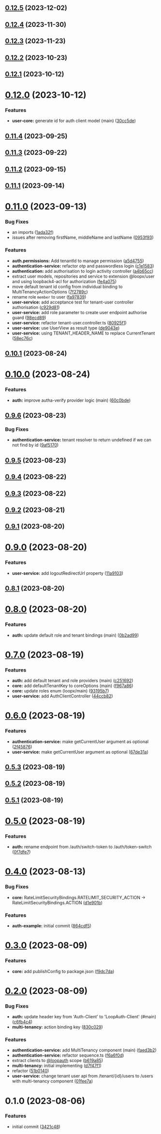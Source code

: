 

## [0.12.5](https://github.com/betaly/loopx/compare/0.12.4...0.12.5) (2023-12-02)

## [0.12.4](https://github.com/betaly/loopx/compare/0.12.3...0.12.4) (2023-11-30)

## [0.12.3](https://github.com/betaly/loopx/compare/0.12.2...0.12.3) (2023-11-23)

## [0.12.2](https://github.com/betaly/loopx/compare/0.12.1...0.12.2) (2023-10-23)

## [0.12.1](https://github.com/betaly/loopx/compare/0.12.0...0.12.1) (2023-10-12)

# [0.12.0](https://github.com/betaly/loopx/compare/0.11.4...0.12.0) (2023-10-12)


### Features

* **user-core:** generate id for auth client model (main) ([30cc5de](https://github.com/betaly/loopx/commit/30cc5de563f5fde83d76d5b1695bbe5eaaf40cdb))

## [0.11.4](https://github.com/betaly/loopx/compare/0.11.3...0.11.4) (2023-09-25)

## [0.11.3](https://github.com/betaly/loopx/compare/0.11.2...0.11.3) (2023-09-22)

## [0.11.2](https://github.com/betaly/loopx/compare/0.11.1...0.11.2) (2023-09-15)

## [0.11.1](https://github.com/betaly/loopx/compare/0.11.0...0.11.1) (2023-09-14)

# [0.11.0](https://github.com/betaly/loopx/compare/0.10.1...0.11.0) (2023-09-13)


### Bug Fixes

* an imports ([1ada32f](https://github.com/betaly/loopx/commit/1ada32ffb2a1492307f29f3896a2c48c490f6ac2))
* issues after removing firstName, middleName and lastName ([0953f93](https://github.com/betaly/loopx/commit/0953f935653b3ac8d9f6a0090d5c8dc4ce31fb7d))


### Features

* **auth.permissions:** Add tenantId to manage permission ([a5d4755](https://github.com/betaly/loopx/commit/a5d47557e52113acd85631e09735f7609978a99f))
* **authentication-service:** refactor otp and passwordless login ([c1e1583](https://github.com/betaly/loopx/commit/c1e1583951f05222b3a38b106161d0324775467a))
* **authentication:** add authorisation to login activity controller ([a4b65cc](https://github.com/betaly/loopx/commit/a4b65cc481b3776a270c9ca6f4ce6d5a42ddc641))
* extract user models, repositories and service to extension @loopx/user and using loopback4-acl for authorization ([fe4a075](https://github.com/betaly/loopx/commit/fe4a0757c63538e0f2040d9ab258e4adaa44f034))
* move default tenant id config from individual binding to MultiTenancyActionOptions ([7f2789c](https://github.com/betaly/loopx/commit/7f2789c4f942584f8b50958b6d05e6611b370331))
* rename role ``member`` to user ([fa97839](https://github.com/betaly/loopx/commit/fa97839462a09c2dc4e0500732c58186b4e0163a))
* **user-service:** add acceptance test for tenant-user controller authorisation ([c929d81](https://github.com/betaly/loopx/commit/c929d81811148d6e2f9012ee6b325f3e6b38c3cd))
* **user-service:** add role parameter to create user endpoint authorise guard ([98ecd89](https://github.com/betaly/loopx/commit/98ecd893687aa417c36f8db8f7cff39e60717c38))
* **user-service:** refactor tenant-user.controller.ts ([80925f1](https://github.com/betaly/loopx/commit/80925f123bb40af8e9349d9fb58fbeb15fd12185))
* **user-service:** use UserView as result type ([de9043e](https://github.com/betaly/loopx/commit/de9043e4b1e95b8e22e790b97f776c6af2c4f0f2))
* **user-service:** using TENANT_HEADER_NAME to replace CurrentTenant ([58ec76c](https://github.com/betaly/loopx/commit/58ec76c3744705117136932af44fd881eff8f717))

## [0.10.1](https://github.com/betaly/loopx/compare/0.10.0...0.10.1) (2023-08-24)

# [0.10.0](https://github.com/betaly/loopx/compare/0.9.6...0.10.0) (2023-08-24)


### Features

* **auth:** improve autha-verify provider logic (main) ([60c0bde](https://github.com/betaly/loopx/commit/60c0bde7150d86e7c13013979b7bc94912f473ca))

## [0.9.6](https://github.com/betaly/loopx/compare/0.9.5...0.9.6) (2023-08-23)


### Bug Fixes

* **authentication-service:** tenant resolver to return undefined if we can not find by id ([9af5170](https://github.com/betaly/loopx/commit/9af5170686d2f62e83375dc97e2bb4aff9444a96))

## [0.9.5](https://github.com/betaly/loopx/compare/0.9.4...0.9.5) (2023-08-23)

## [0.9.4](https://github.com/betaly/loopx/compare/0.9.3...0.9.4) (2023-08-22)

## [0.9.3](https://github.com/betaly/loopx/compare/0.9.2...0.9.3) (2023-08-22)

## [0.9.2](https://github.com/betaly/loopx/compare/0.9.1...0.9.2) (2023-08-21)

## [0.9.1](https://github.com/betaly/loopx/compare/0.9.0...0.9.1) (2023-08-20)

# [0.9.0](https://github.com/betaly/loopx/compare/0.8.1...0.9.0) (2023-08-20)


### Features

* **user-service:** add logoutRedirectUrl property ([11a9103](https://github.com/betaly/loopx/commit/11a9103c1f63fe3ce1f0c27d09b2ee0b17520a91))

## [0.8.1](https://github.com/betaly/loopx/compare/0.8.0...0.8.1) (2023-08-20)

# [0.8.0](https://github.com/betaly/loopx/compare/0.7.0...0.8.0) (2023-08-20)


### Features

* **auth:** update default role and tenant bindings (main) ([0b2ad99](https://github.com/betaly/loopx/commit/0b2ad998d980e53e1db8ff700e4d3f08863a76f2))

# [0.7.0](https://github.com/betaly/loopx/compare/0.6.0...0.7.0) (2023-08-19)


### Features

* **auth:** add default tenant and role providers (main) ([c251692](https://github.com/betaly/loopx/commit/c2516929a5f87abbdd663ae4d763343478ca2e41))
* **core:** add defaultTenantKey to coreOptions (main) ([f967a86](https://github.com/betaly/loopx/commit/f967a86445ba2f7a525201c373652859d12dd9d3))
* **core:** update roles enum (loopx/main) ([93195b7](https://github.com/betaly/loopx/commit/93195b7e1b0f464c57f5fb9afb88752f9dab6b2a))
* **user-service:** add AuthClientController ([44ccb82](https://github.com/betaly/loopx/commit/44ccb822cd6da54b5dc07cb1374da91d5e0d88d5))

# [0.6.0](https://github.com/betaly/loopx/compare/0.5.3...0.6.0) (2023-08-19)


### Features

* **authentication-service:** make getCurrentUser argument as optional ([2f45876](https://github.com/betaly/loopx/commit/2f45876c13d25fbb5c97cb3e7b0535d0635d518e))
* **user-service:** make getCurrentUser argument as optional ([67de31a](https://github.com/betaly/loopx/commit/67de31a1ac11e1d53260fc7a169fee81a4644733))

## [0.5.3](https://github.com/betaly/loopx/compare/0.5.2...0.5.3) (2023-08-19)

## [0.5.2](https://github.com/betaly/loopx/compare/0.5.1...0.5.2) (2023-08-19)

## [0.5.1](https://github.com/betaly/loopx/compare/0.5.0...0.5.1) (2023-08-19)

# [0.5.0](https://github.com/betaly/loopx/compare/0.4.0...0.5.0) (2023-08-19)


### Features

* **auth:** rename endpoint from /auth/switch-token to /auth/token-switch ([0f7dfe7](https://github.com/betaly/loopx/commit/0f7dfe7b2c2933676a52a10aabf6d2a5a42aebf5))

# [0.4.0](https://github.com/betaly/loopx/compare/0.3.0...0.4.0) (2023-08-13)


### Bug Fixes

* **core:**  RateLimitSecurityBindings.RATELIMIT_SECURITY_ACTION -> RateLimitSecurityBindings.ACTION ([d1e901b](https://github.com/betaly/loopx/commit/d1e901b9e90d3e3c0ecc8d51887cb85ac4817327))


### Features

* **auth-example:** initial commit ([864cdf5](https://github.com/betaly/loopx/commit/864cdf548be3ab9a5c511d3038531dc923a2f421))

# [0.3.0](https://gitr.net/betaly/loopx/compare/0.2.0...0.3.0) (2023-08-09)


### Features

* **core:** add publishConfig to package.json ([f9dc7da](https://gitr.net/betaly/loopx/commits/f9dc7dadbb401216bacce2d0164266dd128535e2))

# [0.2.0](https://gitr.net/betaly/loopx/compare/0.1.0...0.2.0) (2023-08-09)


### Bug Fixes

* **auth:** update header key from 'Auth-Client' to 'LoopAuth-Client' (#main) ([c6fb4c4](https://gitr.net/betaly/loopx/commits/c6fb4c436d4901c0ebbbcbdfb6376d6a7ed6b379))
* **multi-tenancy:** action binding key ([830c029](https://gitr.net/betaly/loopx/commits/830c0297292d18bf70bf3fb2b099055b9ddcf5b3))


### Features

* **authentication-service:** add MultiTenancy component (main) ([faed3b2](https://gitr.net/betaly/loopx/commits/faed3b22f28f8a9a0ea59a385ca47ba0685647cd))
* **authentication-service:** refactor sequence.ts ([f6a6f0d](https://gitr.net/betaly/loopx/commits/f6a6f0d993255edc8a5984cd01ce95c776ddae7c))
* extract clients to [@loopauth](https://gitr.net/loopauth) scope ([b619a85](https://gitr.net/betaly/loopx/commits/b619a85551e36afb63a2fa023069e8aff3a38bec))
* **multi-tenancy:** initial implementing ([d7f47f1](https://gitr.net/betaly/loopx/commits/d7f47f11a1fdc6466ad47c7dbef0f5f67b9d3ecc))
* refactor ([51b0140](https://gitr.net/betaly/loopx/commits/51b0140944986ba05321427834bf8027b3c90420))
* **user-service:** change tenant user api from /tenant/{id}/users to /users with multi-tenancy component ([01fee7a](https://gitr.net/betaly/loopx/commits/01fee7afc1f5c4d50192fe791f8619e498b198dd))

# 0.1.0 (2023-08-06)


### Features

* initial commit ([3421c48](https://gitr.net/betaly/loopx/commits/3421c48046c094d0f6e1e68a2fbf35b5facd6736))
